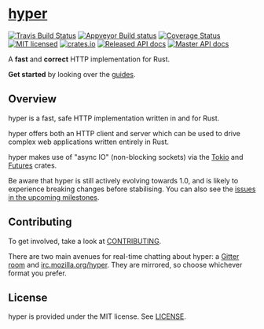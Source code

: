 # [hyper](https://hyper.rs)

[![Travis Build Status](https://travis-ci.org/hyperium/hyper.svg?branch=master)](https://travis-ci.org/hyperium/hyper)
[![Appveyor Build status](https://ci.appveyor.com/api/projects/status/tb0n55fjs5tohdfo/branch/master?svg=true)](https://ci.appveyor.com/project/seanmonstar/hyper)
[![Coverage Status](https://coveralls.io/repos/hyperium/hyper/badge.svg?branch=master)](https://coveralls.io/r/hyperium/hyper?branch=master)
[![MIT licensed](https://img.shields.io/badge/license-MIT-blue.svg)](./LICENSE)
[![crates.io](https://meritbadge.herokuapp.com/hyper)](https://crates.io/crates/hyper)
[![Released API docs](https://docs.rs/hyper/badge.svg)](https://docs.rs/hyper)
[![Master API docs](https://img.shields.io/badge/docs-master-green.svg)](https://hyper.rs/hyper/master/)

A **fast** and **correct** HTTP implementation for Rust.

**Get started** by looking over the [guides](https://hyper.rs/guides).

## Overview

hyper is a fast, safe HTTP implementation written in and for Rust.

hyper offers both an HTTP client and server which can be used to drive
complex web applications written entirely in Rust.

hyper makes use of "async IO" (non-blocking sockets) via the
[Tokio](https://tokio.rs) and [Futures](https://docs.rs/futures) crates.

Be aware that hyper is still actively evolving towards 1.0, and is likely
to experience breaking changes before stabilising. You can also see the
[issues in the upcoming milestones](https://github.com/hyperium/hyper/milestones).

## Contributing

To get involved, take a look at [CONTRIBUTING](CONTRIBUTING.md).

There are two main avenues for real-time chatting about hyper: a [Gitter room][gitter]
and [irc.mozilla.org/hyper][irc]. They are mirrored, so choose whichever format you
prefer.

[gitter]: https://gitter.im/hyperium/hyper
[irc]: https://kiwiirc.com/nextclient/irc.mozilla.org/#hyper

## License

hyper is provided under the MIT license. See [LICENSE](LICENSE).
